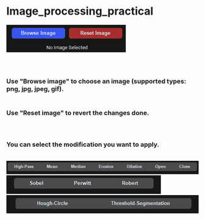# Image_processing_practical
![UI](/UI.png) 
### <br><br>Use "Browse image" to choose an image (supported types: png, jpg, jpeg, gif).
### <br>Use "Reset image" to revert the changes done.
### <br><br>You can select the modification you want to apply.
<br>![Filters](</Filters UI.png>)
<br>![Edge Detection](</Edge Detection UI.png>)
<br>![Hough_and_Segmentation](</Hough_and_Sgementation UI.png>)


